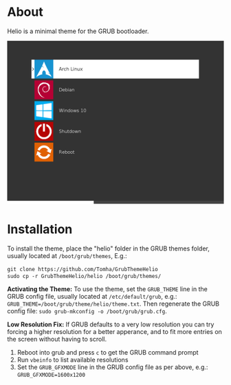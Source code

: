 # About

Helio is a minimal theme for the GRUB bootloader.

![Preview](preview/Preview.png)

# Installation
To install the theme, place the "helio" folder in the GRUB themes folder, usually located at `/boot/grub/themes`, E.g.:

    git clone https://github.com/Tomha/GrubThemeHelio
    sudo cp -r GrubThemeHelio/helio /boot/grub/themes/

**Activating the Theme:**
To use the theme, set the `GRUB_THEME` line in the GRUB config file, usually located at `/etc/default/grub`, e.g.: `GRUB_THEME=/boot/grub/theme/helio/theme.txt`. Then regenerate the GRUB config file: `sudo grub-mkconfig -o /boot/grub/grub.cfg`.

**Low Resolution Fix:**
If GRUB defaults to a very low resolution you can try forcing a higher resolution for a better apperance, and to fit more entries on the screen without having to scroll.
1. Reboot into grub and press `c` to get the GRUB command prompt
2. Run `vbeinfo` to list available resolutions
3. Set the `GRUB_GFXMODE` line in the GRUB config file as per above, e.g.: `GRUB_GFXMODE=1600x1200`
